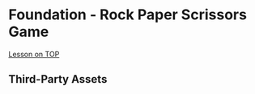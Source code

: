 # Foundation - Rock Paper Scrissors Game

[Lesson on TOP](https://www.theodinproject.com/lessons/foundations-rock-paper-scissors)

## Third-Party Assets
